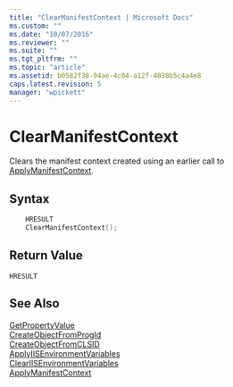 ```yaml
---
title: "ClearManifestContext | Microsoft Docs"
ms.custom: ""
ms.date: "10/07/2016"
ms.reviewer: ""
ms.suite: ""
ms.tgt_pltfrm: ""
ms.topic: "article"
ms.assetid: b0582f38-94ae-4c04-a12f-4038b5c4a4e8
caps.latest.revision: 5
manager: "wpickett"
---
```

# ClearManifestContext
Clears the manifest context created using an earlier call to [ApplyManifestContext](../../extensions/express-api-reference/applymanifestcontext.md).  
  
## Syntax  
  
```cpp  
    HRESULT  
    ClearManifestContext();  
```  
  
## Return Value  
 `HRESULT`  
  
## See Also  
 [GetPropertyValue](../../extensions/express-api-reference/getpropertyvalue.md)   
 [CreateObjectFromProgId](../../extensions/express-api-reference/createobjectfromprogid.md)   
 [CreateObjectFromCLSID](../../extensions/express-api-reference/createobjectfromclsid.md)   
 [ApplyIISEnvironmentVariables](../../extensions/express-api-reference/applyiisenvironmentvariables.md)   
 [ClearIISEnvironmentVariables](../../extensions/express-api-reference/cleariisenvironmentvariables.md)   
 [ApplyManifestContext](../../extensions/express-api-reference/applymanifestcontext.md)